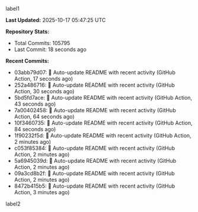 
label1 
<!-- ACTIVITY_START -->
**Last Updated:** 2025-10-17 05:47:25 UTC

**Repository Stats:**
- Total Commits: 105795
- Last Commit: 18 seconds ago

**Recent Commits:**
- 03abb79d07: 🤖 Auto-update README with recent activity (GitHub Action, 17 seconds ago)
- 252a486716: 🤖 Auto-update README with recent activity (GitHub Action, 30 seconds ago)
- 5bd5fd7ace: 🤖 Auto-update README with recent activity (GitHub Action, 43 seconds ago)
- 7a00402458: 🤖 Auto-update README with recent activity (GitHub Action, 64 seconds ago)
- 10f3460735: 🤖 Auto-update README with recent activity (GitHub Action, 84 seconds ago)
- 1f90232f5d: 🤖 Auto-update README with recent activity (GitHub Action, 2 minutes ago)
- c053f85384: 🤖 Auto-update README with recent activity (GitHub Action, 2 minutes ago)
- 5a6945039d: 🤖 Auto-update README with recent activity (GitHub Action, 2 minutes ago)
- 09a3cd8b2f: 🤖 Auto-update README with recent activity (GitHub Action, 2 minutes ago)
- 8472b415b5: 🤖 Auto-update README with recent activity (GitHub Action, 3 minutes ago)
<!-- ACTIVITY_END -->

label2
